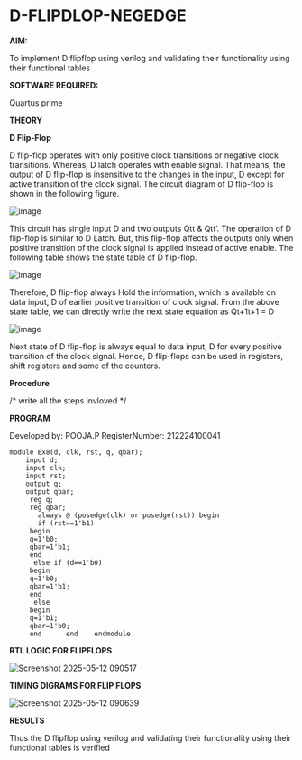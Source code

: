 # D-FLIPDLOP-NEGEDGE

**AIM:**

To implement  D flipflop using verilog and validating their functionality using their functional tables

**SOFTWARE REQUIRED:**

Quartus prime

**THEORY**

**D Flip-Flop**

D flip-flop operates with only positive clock transitions or negative clock transitions. Whereas, D latch operates with enable signal. That means, the output of D flip-flop is insensitive to the changes in the input, D except for active transition of the clock signal. The circuit diagram of D flip-flop is shown in the following figure.

![image](https://github.com/naavaneetha/D-FLIPDLOP-NEGEDGE/assets/154305477/48c81fe8-bc3f-40e7-95e2-519fc155ad51)

This circuit has single input D and two outputs Qtt & Qtt’. The operation of D flip-flop is similar to D Latch. But, this flip-flop affects the outputs only when positive transition of the clock signal is applied instead of active enable. The following table shows the state table of D flip-flop.

![image](https://github.com/naavaneetha/D-FLIPDLOP-NEGEDGE/assets/154305477/e5f3fda7-68ec-4a3a-a0a4-cf6f9cc4ab55)

Therefore, D flip-flop always Hold the information, which is available on data input, D of earlier positive transition of clock signal. From the above state table, we can directly write the next state equation as Qt+1t+1 = D

![image](https://github.com/naavaneetha/D-FLIPDLOP-NEGEDGE/assets/154305477/8592c0d8-2917-4142-91b9-d6c30dd891d2)

Next state of D flip-flop is always equal to data input, D for every positive transition of the clock signal. Hence, D flip-flops can be used in registers, shift registers and some of the counters.

**Procedure**

/* write all the steps invloved */

**PROGRAM**

 
 Developed by: POOJA.P  RegisterNumber: 212224100041
```
module Ex8(d, clk, rst, q, qbar);
    input d;
    input clk;
    input rst;
    output q;
    output qbar;
     reg q;
     reg qbar;
       always @ (posedge(clk) or posedge(rst)) begin
       if (rst==1'b1)
     begin
     q=1'b0;
     qbar=1'b1;
     end
      else if (d==1'b0)
     begin
     q=1'b0;
     qbar=1'b1;
     end
      else
     begin
     q=1'b1;
     qbar=1'b0;
     end      end    endmodule

```
     

**RTL LOGIC FOR FLIPFLOPS**


![Screenshot 2025-05-12 090517](https://github.com/user-attachments/assets/fc60e295-9fc9-4083-8529-4904389cf935)


**TIMING DIGRAMS FOR FLIP FLOPS**



![Screenshot 2025-05-12 090639](https://github.com/user-attachments/assets/eedc9bba-7baa-48b9-ab01-d98098b7df9b)


**RESULTS**


Thus the D flipflop using verilog and validating their functionality using their functional tables is verified
